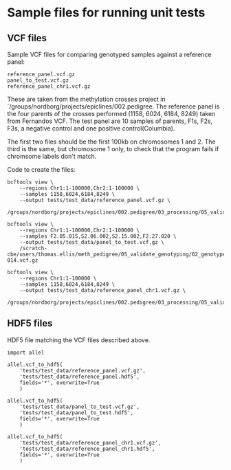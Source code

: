 # Sample files for running unit tests

## VCF files

Sample VCF files for comparing genotyped samples against a reference panel:
```
reference_panel.vcf.gz
panel_to_test.vcf.gz
reference_panel_chr1.vcf.gz
```
These are taken from the methylation crosses project in
`/groups/nordborg/projects/epiclines/002.pedigree.
The reference panel is the four parents of the crosses performed (1158, 6024, 
6184, 8249) taken from Fernandos VCF.
The test panel are 10 samples of parents, F1s, F2s, F3s, a negative control and 
one positive control(Columbia).

The first two files should be the first 100kb on chromosomes 1 and 2.
The third is the same, but chromosome 1 only, to check that the program fails
if chromsome labels don't match.

Code to create the files:
```
bcftools view \
    --regions Chr1:1-100000,Chr2:1-100000 \
    --samples 1158,6024,6184,8249 \
    --output tests/test_data/reference_panel.vcf.gz \
    /groups/nordborg/projects/epiclines/002.pedigree/03_processing/05_validate_genotyping/output/vcf/parents_only.vcf.gz

bcftools view \
    --regions Chr1:1-100000,Chr2:1-100000 \
    --samples F2.05.015,S2.06.002,S2.15.002,F2.27.020 \
    --output tests/test_data/panel_to_test.vcf.gz \
    /scratch-cbe/users/thomas.ellis/meth_pedigree/05_validate_genotyping/02_genotype_calls_by_plate/2021-014.vcf.gz

bcftools view \
    --regions Chr1:1-100000 \
    --samples 1158,6024,6184,8249 \
    --output tests/test_data/reference_panel_chr1.vcf.gz \
    /groups/nordborg/projects/epiclines/002.pedigree/03_processing/05_validate_genotyping/output/vcf/parents_only.vcf.gz

```

## HDF5 files

HDF5 file matching the VCF files described above.

```
import allel

allel.vcf_to_hdf5(
    'tests/test_data/reference_panel.vcf.gz',
    'tests/test_data/reference_panel.hdf5',
    fields='*', overwrite=True
    )

allel.vcf_to_hdf5(
    'tests/test_data/panel_to_test.vcf.gz',
    'tests/test_data/panel_to_test.hdf5',
    fields='*', overwrite=True
    )

allel.vcf_to_hdf5(
    'tests/test_data/reference_panel_chr1.vcf.gz',
    'tests/test_data/reference_panel_chr1.hdf5',
    fields='*', overwrite=True
    )

```


